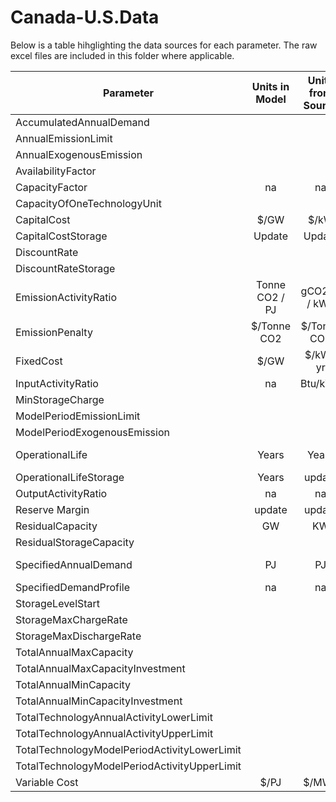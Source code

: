 # Canada-U.S.Data
Below is a table hihglighting the data sources for each parameter. The raw excel files are included in this folder where applicable. 


| Parameter                                    | Units in Model    | Units from Source | Source             |
| -------------------------------------------  |:-----------------:|:-----------------:| :-----------------:|
| AccumulatedAnnualDemand 					   |      			   |      			   |  |
| AnnualEmissionLimit      					   |            	   |            	   |  |
| AnnualExogenousEmission 					   |            	   |            	   |  |
| AvailabilityFactor      					   |      			   |      			   |  |
| CapacityFactor      						   | na                | na                | [Renewables.ninja](https://www.renewables.ninja/) |
| CapacityOfOneTechnologyUnit     			   |      			   |      			   |  |
| CapitalCost      							   | $/GW              | $/kW              | [NREL](https://atb.nrel.gov/electricity/2017/summary.html) |
| CapitalCostStorage 						   | Update            | Update            | Update |
| DiscountRate      						   |      			   |      			   |  |
| DiscountRateStorage      					   |           		   |           		   |  |
| EmissionActivityRatio 					   | Tonne CO2 / PJ    | gCO2eq / kWh      | [IPCC](https://www.ipcc.ch/site/assets/uploads/2018/02/ipcc_wg3_ar5_annex-iii.pdf) |
| EmissionPenalty      						   | $/Tonne CO2       | $/Tonne CO2       | [Canada Gov](https://www.canada.ca/content/dam/eccc/documents/pdf/climate-change/climate-plan/healthy_environment_healthy_economy_plan.pdf)|
| FixedCost     							   | $/GW              | $/kW-yr           | [NREL](https://atb.nrel.gov/electricity/2017/summary.html) |
| InputActivityRatio 						   | na                | Btu/kWh           | [AEO (Table 8.2)](https://www.eia.gov/outlooks/aeo/assumptions/pdf/0554(2017).pdf) |
| MinStorageCharge      					   |      			   |      			   |  |
| ModelPeriodEmissionLimit    				   |           		   |           		   |  |
| ModelPeriodExogenousEmission				   |           		   |           		   |  |
| OperationalLife    						   | Years             | Years             | [AEO (Service Life)](https://www.eia.gov/outlooks/aeo/assumptions/pdf/0554(2017).pdf) |
| OperationalLifeStorage    				   | Years             | update            | Update |
| OutputActivityRatio 						   | na                | na                | [Fuel Cell](https://www.power-technology.com/comment/standing-at-the-precipice-of-the-hydrogen-economy/) |
| Reserve Margin      						   | update            | update            |  |
| ResidualCapacity     						   | GW                | KW                | [Statistics Canada](https://www150.statcan.gc.ca/t1/tbl1/en/tv.action?pid=2510002201&pickMembers%5B0%5D=1.1&pickMembers%5B1%5D=2.1&cubeTimeFrame.startYear=2017&cubeTimeFrame.endYear=2017&referencePeriods=20170101%2C20170101) |
| ResidualStorageCapacity 					   |                   |                   |  |
| SpecifiedAnnualDemand      				   | PJ                | PJ                | [Canada Energy Regulator](https://apps.cer-rec.gc.ca/ftrppndc/dflt.aspx?GoCTemplateCulture=en-CA) |
| SpecifiedDemandProfile 					   | na                | na                | See Source File |
| StorageLevelStart    						   |      			   |      			   |  |
| StorageMaxChargeRate     					   |           		   |           		   |  |
| StorageMaxDischargeRate 					   |           		   |           		   |  |
| TotalAnnualMaxCapacity      				   |      			   |      			   |  |
| TotalAnnualMaxCapacityInvestment      	   |           		   |           		   |  |
| TotalAnnualMinCapacity 					   | 	       		   | 	       		   |  |
| TotalAnnualMinCapacityInvestment      	   |      	   		   |      	   		   |  |
| TotalTechnologyAnnualActivityLowerLimit      |           		   |           		   |  |
| TotalTechnologyAnnualActivityUpperLimit 	   |           		   |           		   |  |
| TotalTechnologyModelPeriodActivityLowerLimit |           		   |           		   |  |
| TotalTechnologyModelPeriodActivityUpperLimit |           		   |           		   |  |
| Variable Cost      						   | $/PJ              | $/MWh             | [NREL](https://atb.nrel.gov/electricity/2017/summary.html) |
